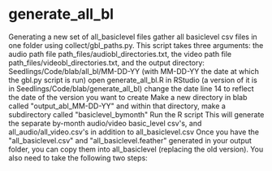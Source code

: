 # generate_all_bl

Generating a new set of all_basiclevel files
gather all basiclevel csv files in one folder using collect/gbl_paths.py. This script takes three arguments: the audio path file path_files/audiobl_directories.txt, the video path file path_files/videobl_directories.txt, and the output directory: Seedlings/Code/blab/all_bl/MM-DD-YY (with MM-DD-YY the date at which the gbl.py script is run)
open generate_all_bl.R in RStudio (a version of it is in Seedlings/Code/blab/generate_all_bl)
change the date line 14 to reflect the date of the version you want to create
Make a new directory in blab called "output_abl_MM-DD-YY" and within that directory, make a subdirectory called "basiclevel_bymonth"
Run the R script
This will generate the separate by-month audio/video basic_level csv's, and all_audio/all_video.csv's in addition to all_basiclevel.csv
Once you have the "all_basiclevel.csv" and "all_basiclevel.feather" generated in your output folder, you can copy them into all_basiclevel (replacing the old version). You also need to take the following two steps:
